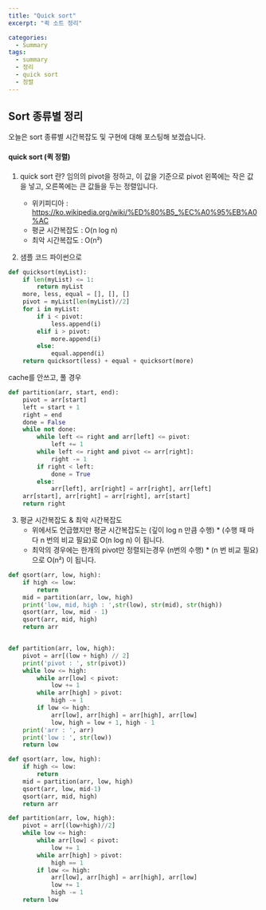 ```yaml
---
title: "Quick sort"
excerpt: "퀵 소트 정리"

categories:
  - Summary
tags:
  - summary
  - 정리
  - quick sort
  - 정렬
---
```



## Sort 종류별 정리
오늘은 sort 종류별 시간복잡도 및 구현에 대해 포스팅해 보겠습니다.

#### quick sort (퀵 정렬)

1. quick sort 란?
    임의의 pivot을 정하고, 이 값을 기준으로 pivot 왼쪽에는 작은 값을 넣고, 오른쪽에는 큰 값들을 두는 정렬입니다.
    * 위키피디아 : https://ko.wikipedia.org/wiki/%ED%80%B5_%EC%A0%95%EB%A0%AC
    * 평균 시간복잡도 : O(n log n)
    * 최악 시간복잡도 : O(n²)

2. 샘플 코드
파이썬으로 
```python
def quicksort(myList):
    if len(myList) <= 1:
        return myList
    more, less, equal = [], [], []
    pivot = myList[len(myList)//2]
    for i in myList:
        if i < pivot:
            less.append(i)
        elif i > pivot:
            more.append(i)
        else:
            equal.append(i)
    return quicksort(less) + equal + quicksort(more)
```

cache를 안쓰고, 풀 경우
```python
def partition(arr, start, end):
    pivot = arr[start]
    left = start + 1
    right = end
    done = False
    while not done:
        while left <= right and arr[left] <= pivot:
            left += 1
        while left <= right and pivot <= arr[right]:
            right -= 1
        if right < left:
            done = True
        else:
            arr[left], arr[right] = arr[right], arr[left]
    arr[start], arr[right] = arr[right], arr[start]
    return right
```


3. 평균 시간복잡도 & 최악 시간복잡도
    * 위에서도 언급했지만 평균 시간복잡도는 
    (깊이 log n 만큼 수행) * (수행 때 마다 n 번의 비교 필요)로 
    O(n log n) 이 됩니다.
    * 최악의 경우에는 한개의 pivot만 정렬되는경우 
    (n번의 수행) * (n 번 비교 필요)으로
    O(n²) 이 됩니다.

```python
def qsort(arr, low, high):
    if high <= low:
        return
    mid = partition(arr, low, high)
    print('low, mid, high : ',str(low), str(mid), str(high))
    qsort(arr, low, mid - 1)
    qsort(arr, mid, high)
    return arr


def partition(arr, low, high):
    pivot = arr[(low + high) // 2]
    print('pivot : ', str(pivot))
    while low <= high:
        while arr[low] < pivot:
            low += 1
        while arr[high] > pivot:
            high -= 1
        if low <= high:
            arr[low], arr[high] = arr[high], arr[low]
            low, high = low + 1, high - 1
    print('arr : ', arr)
    print('low : ', str(low))
    return low
```
```python
def qsort(arr, low, high):
    if high <= low:
        return
    mid = partition(arr, low, high)
    qsort(arr, low, mid-1)
    qsort(arr, mid, high)
    return arr

def partition(arr, low, high):
    pivot = arr[(low+high)//2]
    while low <= high:
        while arr[low] < pivot:
            low += 1
        while arr[high] > pivot:
            high == 1
        if low <= high:
            arr[low], arr[high] = arr[high], arr[low]
            low += 1
            high -= 1
    return low

```